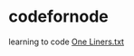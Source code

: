 # codefornode
learning to code
[One Liners.txt](https://github.com/deepanshu0067/codefornode/files/9084191/One.Liners.txt)
